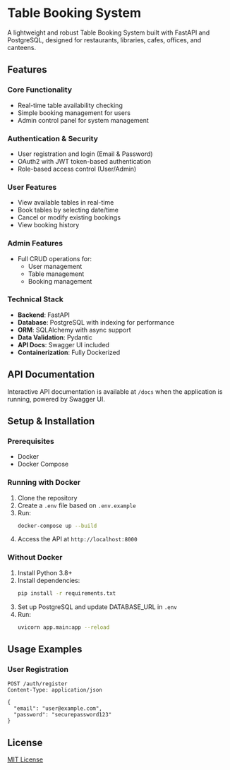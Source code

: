 # Table Booking System

A lightweight and robust Table Booking System built with FastAPI and PostgreSQL, designed for restaurants, libraries, cafes, offices, and canteens.

## Features

### Core Functionality
- Real-time table availability checking
- Simple booking management for users
- Admin control panel for system management

### Authentication & Security
- User registration and login (Email & Password)
- OAuth2 with JWT token-based authentication
- Role-based access control (User/Admin)

### User Features
- View available tables in real-time
- Book tables by selecting date/time
- Cancel or modify existing bookings
- View booking history

### Admin Features
- Full CRUD operations for:
  - User management
  - Table management
  - Booking management

### Technical Stack
- **Backend**: FastAPI
- **Database**: PostgreSQL with indexing for performance
- **ORM**: SQLAlchemy with async support
- **Data Validation**: Pydantic
- **API Docs**: Swagger UI included
- **Containerization**: Fully Dockerized


## API Documentation

Interactive API documentation is available at `/docs` when the application is running, powered by Swagger UI.

## Setup & Installation

### Prerequisites
- Docker
- Docker Compose

### Running with Docker

1. Clone the repository
2. Create a `.env` file based on `.env.example`
3. Run:
   ```bash
   docker-compose up --build
   ```
4. Access the API at `http://localhost:8000`

### Without Docker

1. Install Python 3.8+
2. Install dependencies:
   ```bash
   pip install -r requirements.txt
   ```
3. Set up PostgreSQL and update DATABASE_URL in `.env`
4. Run:
   ```bash
   uvicorn app.main:app --reload
   ```

## Usage Examples

### User Registration
```http
POST /auth/register
Content-Type: application/json

{
  "email": "user@example.com",
  "password": "securepassword123"
}
```



## License

[MIT License](LICENSE)